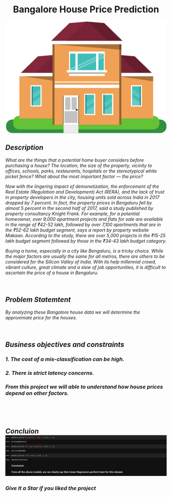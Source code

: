 <div align="center"><h1> Bangalore House Price Prediction </h1></div>
<div align="center"> <img src="Screenshots/main.png" width=700" height="350"> </center> </div>
<i>
<h2><i>Description </i></h2>
<p> What are the things that a potential home buyer considers before purchasing a house? The location, the size of the property, vicinity to offices, schools, parks, restaurants, hospitals or the stereotypical white picket fence? What about the most important factor — the price?

Now with the lingering impact of demonetization, the enforcement of the Real Estate (Regulation and Development) Act (RERA), and the lack of trust in property developers in the city, housing units sold across India in 2017 dropped by 7 percent. In fact, the property prices in Bengaluru fell by almost 5 percent in the second half of 2017, said a study published by property consultancy Knight Frank. For example, for a potential homeowner, over 9,000 apartment projects and flats for sale are available in the range of ₹42-52 lakh, followed by over 7,100 apartments that are in the ₹52-62 lakh budget segment, says a report by property website Makaan. According to the study, there are over 5,000 projects in the ₹15-25 lakh budget segment followed by those in the ₹34-43 lakh budget category.

Buying a home, especially in a city like Bengaluru, is a tricky choice. While the major factors are usually the same for all metros, there are others to be considered for the Silicon Valley of India. With its help millennial crowd, vibrant culture, great climate and a slew of job opportunities, it is difficult to ascertain the price of a house in Bengaluru.
<br>
<br>
<br>

  
   <h2>Problem Statemtent </h2>

<p>By analyzing these Bangalore house data we will determine the approximate price for the houses.
<br> <br> <br>


  
<h2>Business objectives and constraints </h2>
<h3>1. The cost of a mis-classification can be high. </h3>
<h3>2. There is strict latency concerns. </h3>
  <h3>From this project we will able to understand how house prices depend on other factors.</h3>


<br> <br> <br>
  

<h2>Concluion
  <div align="center"> <img src="Screenshots/Screenshot (1).png"> </center> </div>




### Give It a Star if you liked the project 
